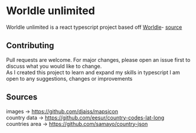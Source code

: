 # Worldle unlimited

Worldle unlimited is a react typescript project based off [Worldle](https://worldle.teuteuf.fr/)- [source](https://github.com/teuteuf/worldle/)

## Contributing
Pull requests are welcome. For major changes, please open an issue first to discuss what you would like to change. <br/>
As I created this project to learn and expand my skills in typescript I am open to any suggestions, changes or improvements

## Sources

images -> https://github.com/djaiss/mapsicon <br/>
country data -> https://github.com/eesur/country-codes-lat-long <br/>
countries area -> https://github.com/samayo/country-json
